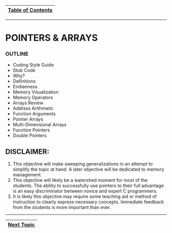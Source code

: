 |[Table of Contents](/00-Table-of-Contents.md)|
|---|

---
# POINTERS & ARRAYS

### OUTLINE

* Coding Style Guide
* Stub Code
* Why?
* Definitions
* Endianness
* Memory Visualization
* Memory Operators
* Arrays Review
* Address Arithmetic
* Function Arguments
* Pointer Arrays
* Multi-Dimensional Arrays
* Function Pointers
* Double Pointers

## DISCLAIMER:

1. This objective will make sweeping generalizations in an attempt to simplify the topic at hand.  A later objective will be dedicated to memory management.
2. This objective will likely be a watershed moment for most of the students.  The ability to successfully use pointers to their full advantage is an easy discriminator between novice and expert C programmers.
3. It is likely this objective may require some teaching aid or method of instruction to clearly express necessary concepts.  Immediate feedback from the students is more important than ever.

---

|[Next Topic](/11_Pointers_Arrays/01_coding_style_guide.md)|
|---|
